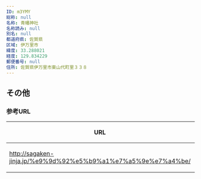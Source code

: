 ```yaml
---
ID: m3YMY
総称: null
名称: 青幡神社
名称読み: null
別名: null
都道府県: 佐賀県
区域: 伊万里市
緯度: 33.288021
経度: 129.834229
郵便番号: null
住所: 佐賀県伊万里市東山代町里３３８
---
```


## その他

### 参考URL

| URL                                                           | 説明   |
| ------------------------------------------------------------- | ------ |
| http://sagaken-jinja.jp/%e9%9d%92%e5%b9%a1%e7%a5%9e%e7%a4%be/ | 神社庁 |
